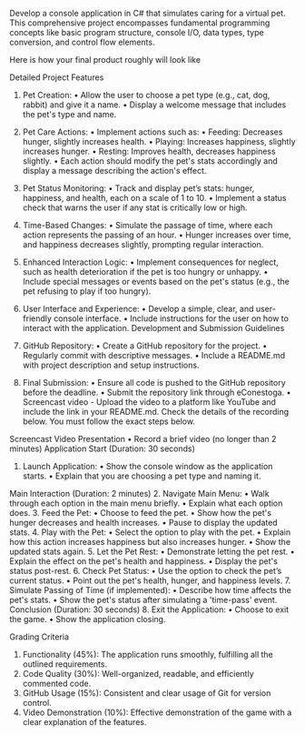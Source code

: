 Develop a console application in C# that simulates caring for a virtual pet. This comprehensive project encompasses fundamental programming concepts like basic program structure, console I/O, data types, type conversion, and control flow elements.

Here is how your final product roughly will look like
 
Detailed Project Features
1.	Pet Creation:
•	Allow the user to choose a pet type (e.g., cat, dog, rabbit) and give it a name.
•	Display a welcome message that includes the pet's type and name.
2.	Pet Care Actions:
•	Implement actions such as:
•	Feeding: Decreases hunger, slightly increases health.
•	Playing: Increases happiness, slightly increases hunger.
•	Resting: Improves health, decreases happiness slightly.
•	Each action should modify the pet's stats accordingly and display a message describing the action's effect.


3.	Pet Status Monitoring:
•	Track and display pet’s stats: hunger, happiness, and health, each on a scale of 1 to 10.
•	Implement a status check that warns the user if any stat is critically low or high.
4.	Time-Based Changes:
•	Simulate the passage of time, where each action represents the passing of an hour.
•	Hunger increases over time, and happiness decreases slightly, prompting regular interaction.
5.	Enhanced Interaction Logic:
•	Implement consequences for neglect, such as health deterioration if the pet is too hungry or unhappy.
•	Include special messages or events based on the pet's status (e.g., the pet refusing to play if too hungry).
6.	User Interface and Experience:
•	Develop a simple, clear, and user-friendly console interface.
•	Include instructions for the user on how to interact with the application.
Development and Submission Guidelines
7.	GitHub Repository:
•	Create a GitHub repository for the project.
•	Regularly commit with descriptive messages.
•	Include a README.md with project description and setup instructions.
8.	Final Submission:
•	Ensure all code is pushed to the GitHub repository before the deadline.
•	Submit the repository link through eConestoga.
•	Screencast video - Upload the video to a platform like YouTube and include the link in your README.md. Check the details of the recording below. You must follow the exact steps below.

Screencast Video Presentation
•	Record a brief video (no longer than 2 minutes)
Application Start (Duration: 30 seconds)
1.	Launch Application:
•	Show the console window as the application starts.
•	Explain that you are choosing a pet type and naming it.


Main Interaction (Duration: 2 minutes)
2.	Navigate Main Menu:
•	Walk through each option in the main menu briefly.
•	Explain what each option does.
3.	Feed the Pet:
•	Choose to feed the pet.
•	Show how the pet's hunger decreases and health increases.
•	Pause to display the updated stats.
4.	Play with the Pet:
•	Select the option to play with the pet.
•	Explain how this action increases happiness but also increases hunger.
•	Show the updated stats again.
5.	Let the Pet Rest:
•	Demonstrate letting the pet rest.
•	Explain the effect on the pet's health and happiness.
•	Display the pet's status post-rest.
6.	Check Pet Status:
•	Use the option to check the pet’s current status.
•	Point out the pet's health, hunger, and happiness levels.
7.	Simulate Passing of Time (if implemented):
•	Describe how time affects the pet's stats.
•	Show the pet's status after simulating a 'time-pass' event.
Conclusion (Duration: 30 seconds)
8.	Exit the Application:
•	Choose to exit the game.
•	Show the application closing.

Grading Criteria
1.	Functionality (45%): The application runs smoothly, fulfilling all the outlined requirements.
2.	Code Quality (30%): Well-organized, readable, and efficiently commented code.
3.	GitHub Usage (15%): Consistent and clear usage of Git for version control.
4.	Video Demonstration (10%): Effective demonstration of the game with a clear explanation of the features.
